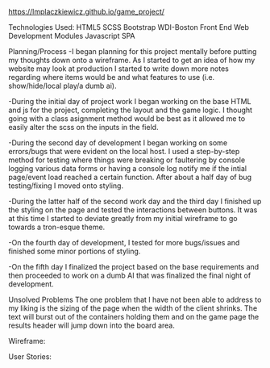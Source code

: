 https://lmplaczkiewicz.github.io/game_project/

Technologies Used:
HTML5
SCSS
Bootstrap
WDI-Boston Front End Web Development Modules
Javascript
SPA

Planning/Process
-I began planning for this project mentally before putting my thoughts down onto a wireframe. As I started to get an idea of how my website may look at production I started to write down more notes regarding where items would be and what features to use (i.e. show/hide/local play/a dumb ai).

-During the initial day of project work I began working on the base HTML and js for the project, completing the layout and the game logic. I thought going with a class asignment method would be best as it allowed me to easily alter the scss on the inputs in the field.

-During the second day of development I began working on some errors/bugs that were evident on the local host. I used a step-by-step method for testing where things were breaking or faultering by console logging various data forms or having a console log notify me if the intial page/event load reached a certain function. After about a half day of bug testing/fixing I moved onto styling.

-During the latter half of the second work day and the third day I finished up the styling on the page and tested the interactions between buttons. It was at this time I started to deviate greatly from my initial wireframe to go towards a tron-esque theme.

-On the fourth day of development, I tested for more bugs/issues and finished some minor portions of styling.

-On the fifth day I finalized the project based on the base requirements and then proceeded to work on a dumb AI that was finalized the final night of development.

Unsolved Problems
The one problem that I have not been able to address to my liking is the sizing of the page when the width of the client shrinks. The text will burst out of the containers holding them and on the game page the results header will jump down into the board area.

Wireframe:

User Stories:
